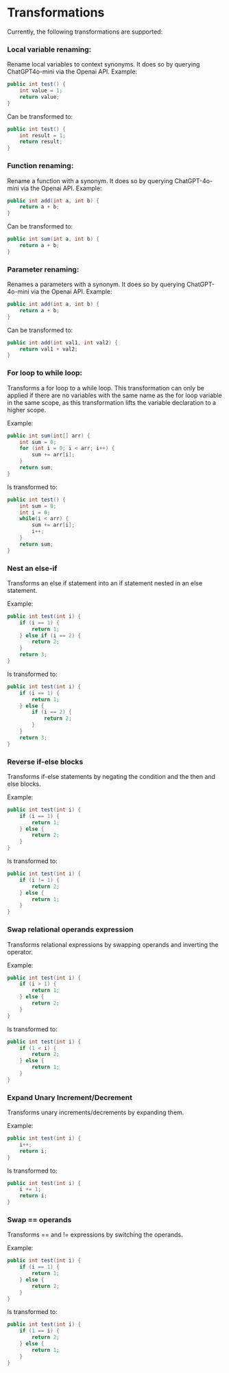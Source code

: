 # Transformations

Currently, the following transformations are supported:

### Local variable renaming:
Rename local variables to context synonyms. It does so by querying ChatGPT4o-mini via the Openai API.
Example:
```java
public int test() {
    int value = 1;
    return value;
}
```
Can be transformed to:
```java
public int test() {
    int result = 1;
    return result;
}
```

### Function renaming:
Rename a function with a synonym. It does so by querying ChatGPT-4o-mini via the Openai API.
Example:
```java
public int add(int a, int b) {
    return a + b;
}
```
Can be transformed to:
```java
public int sum(int a, int b) {
    return a + b;
}
```

### Parameter renaming:
Renames a parameters with a synonym. It does so by querying ChatGPT-4o-mini via the Openai API.
Example:
```java
public int add(int a, int b) {
    return a + b;
}
```
Can be transformed to:
```java
public int add(int val1, int val2) {
    return val1 + val2;
}
```

### For loop to while loop:
Transforms a for loop to a while loop. This transformation can only be applied if there are no variables
with the same name as the for loop variable in the same scope, as this transformation lifts the variable 
declaration to a higher scope.

Example:
```java
public int sum(int[] arr) {
    int sum = 0;
    for (int i = 0; i < arr; i++) {
        sum += arr[i];
    }
    return sum;
}
```
Is transformed to:
```java
public int test() {
    int sum = 0;
    int i = 0;
    while(i < arr) {
        sum += arr[i];
        i++;
    }
    return sum;
}
```

### Nest an else-if
Transforms an else if statement into an if statement nested in an else statement.

Example:
```java
public int test(int i) {
    if (i == 1) {
        return 1;
    } else if (i == 2) {
        return 2;
    }
    return 3;
}
```
Is transformed to:
```java
public int test(int i) {
    if (i == 1) {
        return 1;
    } else {
        if (i == 2) {
            return 2;
        }
    }
    return 3;
}
```

### Reverse if-else blocks
Transforms if-else statements by negating the condition and the then and else blocks.

Example:
```java
public int test(int i) {
    if (i == 1) {
        return 1;
    } else {
        return 2;
    }
}
```
Is transformed to:
```java
public int test(int i) {
    if (i != 1) {
        return 2;
    } else {
        return 1;
    }
}
```

### Swap relational operands expression
Transforms relational expressions by swapping operands and inverting the operator.

Example:
```java
public int test(int i) {
    if (i > 1) {
        return 1;
    } else {
        return 2;
    }
}
```
Is transformed to:
```java
public int test(int i) {
    if (1 < i) {
        return 2;
    } else {
        return 1;
    }
}
```

### Expand Unary Increment/Decrement
Transforms unary increments/decrements by expanding them.

Example:
```java
public int test(int i) {
    i++;
    return i;
}
```
Is transformed to:
```java
public int test(int i) {
    i += 1;
    return i;
}
```

### Swap == operands
Transforms == and != expressions by switching the operands.

Example:
```java
public int test(int i) {
    if (i == 1) {
        return 1;
    } else {
        return 2;
    }
}
```
Is transformed to:
```java
public int test(int i) {
    if (1 == i) {
        return 2;
    } else {
        return 1;
    }
}
```
